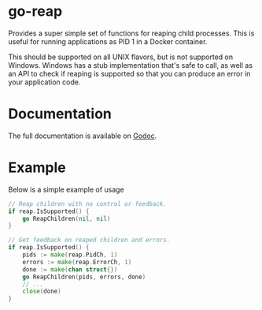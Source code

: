 # go-reap

Provides a super simple set of functions for reaping child processes. This is
useful for running applications as PID 1 in a Docker container.

This should be supported on all UNIX flavors, but is not supported on Windows.
Windows has a stub implementation that's safe to call, as well as an API to
check if reaping is supported so that you can produce an error in your
application code.

Documentation
=============

The full documentation is available on [Godoc](http://godoc.org/github.com/hashicorp/go-reap).

Example
=======

Below is a simple example of usage

```go
// Reap children with no control or feedback.
if reap.IsSupported() {
	go ReapChildren(nil, nil)
}

// Get feedback on reaped children and errors.
if reap.IsSupported() {
	pids := make(reap.PidCh, 1)
	errors := make(reap.ErrorCh, 1)
	done := make(chan struct{})
	go ReapChildren(pids, errors, done)
	// ...
	close(done)
}
```

